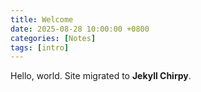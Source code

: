 ```yaml
---
title: Welcome
date: 2025-08-28 10:00:00 +0800
categories: [Notes]
tags: [intro]
---
```

Hello, world. Site migrated to **Jekyll Chirpy**.
